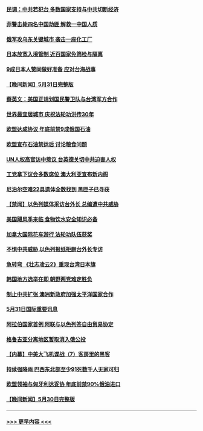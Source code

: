 #### [民调：中共若犯台 多数国家支持与中共切断经济](../pages/prog202/a103443805.md?t=06011750) 
#### [菲警击毙四名中国劫匪 解救一中国人质](../pages/prog202/a103443783.md?t=06011750) 
#### [俄军攻乌东关键城市 袭击一座化工厂](../pages/prog202/a103443761.md?t=06011750) 
#### [日本放宽入境管制 近百国家免筛检与隔离](../pages/prog202/a103443636.md?t=06011750) 
#### [9成日本人赞同做好准备 应对台海战事](../pages/prog202/a103443635.md?t=06011750) 
#### [【晚间新闻】5月31日完整版](../pages/prog202/a103443598.md?t=06011750) 
#### [蔡英文：美国正规划国民警卫队与台湾军方合作](../pages/prog202/a103443545.md?t=06011750) 
#### [世界最宜居城市 庆祝法轮功洪传30年](../pages/prog202/a103443362.md?t=06011750) 
#### [欧盟达成协议 年底前禁9成俄国石油](../pages/prog202/a103443358.md?t=06011750) 
#### [欧盟宣布石油禁运后 讨论粮食问题](../pages/prog202/a103443360.md?t=06011750) 
#### [UN人权高官访中惹议 台英德关切中共迫害人权](../pages/prog202/a103443349.md?t=06011750) 
#### [工党拿下议会多数席位 澳大利亚宣布新内阁](../pages/prog202/a103443348.md?t=06011750) 
#### [尼泊尔空难22具遗体全数找到 黑匣子已寻获](../pages/prog202/a103443346.md?t=06011750) 
#### [【禁闻】以色列媒体采访台外长 总编遭中共威胁](../pages/prog202/a103443226.md?t=06011750) 
#### [美国飓风季来临 食物饮水安全知识必备](../pages/prog202/a103443028.md?t=06011750) 
#### [加拿大国际花车游行 法轮功队伍获奖](../pages/prog202/a103442983.md?t=06011750) 
#### [不惧中共威胁 以色列报纸拒删台外长专访](../pages/prog202/a103443012.md?t=06011750) 
#### [急转弯 《壮志凌云2》重现台湾日本旗](../pages/prog202/a103443001.md?t=06011750) 
#### [韩国地方选举在即 朝野两党难定胜负](../pages/prog202/a103442979.md?t=06011750) 
#### [制止中共扩张 澳洲新政府加强太平洋国家合作](../pages/prog202/a103442977.md?t=06011750) 
#### [5月31日国际重要讯息](../pages/prog202/a103442975.md?t=06011750) 
#### [阿拉伯国家首例 阿联与以色列签自由贸易协定](../pages/prog202/a103442938.md?t=06011750) 
#### [格鲁吉亚分离地区暂取消入俄公投](../pages/prog202/a103442853.md?t=06011750) 
#### [【内幕】中美大飞机谍战（7）客房里的黑客](../pages/prog202/a103442863.md?t=06011750) 
#### [持续强降雨 巴西东北部至少91死数千人无家可归](../pages/prog202/a103442842.md?t=06011750) 
#### [欧盟领袖与匈牙利达妥协 年底前禁90%俄油进口](../pages/prog202/a103442799.md?t=06011750) 
#### [【晚间新闻】5月30日完整版](../pages/prog202/a103442615.md?t=06011750) 

----
#### [ >>> 更早内容 <<< ](../indexes/prog202-earlier.md)

